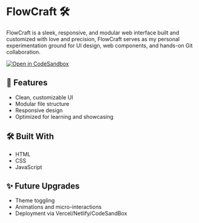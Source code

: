 # FlowCraft 🛠️

FlowCraft is a sleek, responsive, and modular web interface built and customized with love and precision, FlowCraft serves as my personal experimentation ground for UI design, web components, and hands-on Git collaboration.

[![Open in CodeSandbox](https://codesandbox.io/static/img/play-codesandbox.svg)](https://codesandbox.io/s/your-sandbox-link)

## 🚀 Features
- Clean, customizable UI
- Modular file structure
- Responsive design
- Optimized for learning and showcasing

## 🛠️ Built With
- HTML
- CSS
- JavaScript

## ✨ Future Upgrades
- Theme toggling
- Animations and micro-interactions
- Deployment via Vercel/Netlify/CodeSandBox
